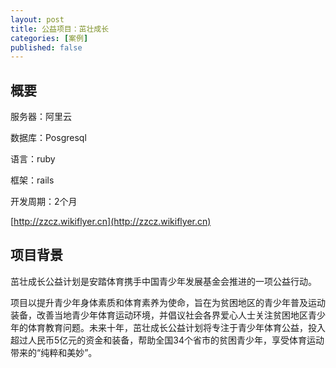 ```yaml
---
layout: post
title: 公益项目：茁壮成长
categories: [案例]
published: false
---
```


## 概要

服务器：阿里云

数据库：Posgresql

语言：ruby

框架：rails

开发周期：2个月


[http://zzcz.wikiflyer.cn](http://zzcz.wikiflyer.cn)

## 项目背景

茁壮成长公益计划是安踏体育携手中国青少年发展基金会推进的一项公益行动。

项目以提升青少年身体素质和体育素养为使命，旨在为贫困地区的青少年普及运动装备，改善当地青少年体育运动环境，并倡议社会各界爱心人士关注贫困地区青少年的体育教育问题。未来十年，茁壮成长公益计划将专注于青少年体育公益，投入超过人民币5亿元的资金和装备，帮助全国34个省市的贫困青少年，享受体育运动带来的“纯粹和美妙”。

